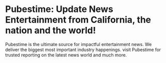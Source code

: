 # Pubestime: Update News Entertainment from California, the nation and the world!

Pubestime is the ultimate source for impactful entertainment news. We deliver the biggest most important industry happenings. visit Pubestime for trusted reporting on the latest news world and much more.
